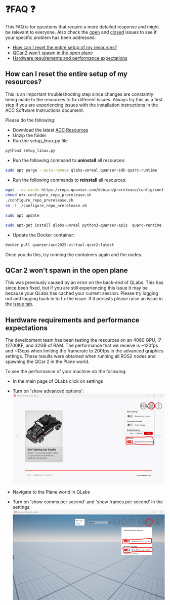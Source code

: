 # ❓FAQ ❓ <!-- omit in toc -->

This FAQ is for questions that require a more detailed response and might be relevant to everyone. Also check the [open](https://github.com/quanser/ACC-Competition-2025/issues) and [closed](https://github.com/quanser/ACC-Competition-2025/issues?q=is%3Aissue%20state%3Aclosed) issues to see if your specific problem has been addressed.

- [How can I reset the entire setup of my resources?](#how-can-i-reset-the-entire-setup-of-my-resources)
- [QCar 2 won't spawn in the open plane](#qcar-2-wont-spawn-in-the-open-plane)
- [Hardware requirements and performance expectations](#hardware-requirements-and-performance-expectations)

## How can I reset the entire setup of my resources?

This is an important troubleshooting step since changes are constantly being made to the resources to fix different issues. Always try this as a first step if you are experiencing issues with the installation instructions
in the ACC Software Instructions document.

Please do the following:

- Download the latest [ACC Resources](https://quanserinc.box.com/s/g2690n3jwbhquwr8uqdz0b45m5wx945z)
- Unzip the folder
- Run the setup_linux.py file

```bash
python3 setup_linux.py
```

- Run the following command to **uninstall** all resources:

```bash
sudo apt purge --auto-remove qlabs-unreal quanser-sdk quarc-runtime
```

- Run the following commands to **reinstall** all resources:

```bash
wget --no-cache https://repo.quanser.com/debian/prerelease/config/configure_repo_prerelease.sh
chmod u+x configure_repo_prerelease.sh
./configure_repo_prerelease.sh
rm -f ./configure_repo_prerelease.sh
```

```bash
sudo apt update
```

```bash
sudo apt-get install qlabs-unreal python3-quanser-apis  quarc-runtime
```

- Update the Docker container:

```bash
docker pull quanser/acc2025-virtual-qcar2:latest
```

Once you do this, try running the containers again and the nodes.


## QCar 2 won't spawn in the open plane

This was previously caused by an error on the back-end of QLabs. This has since been fixed, but if you are still experiencing this issue it may be because your QLabs has cached your current session.
Please try logging out and logging back in to fix the issue. If it persists please raise an issue in the [issue tab](https://github.com/quanser/ACC-Competition-2025/issues).

## Hardware requirements and performance expectations

The development team has been testing the resources on an 4060 GPU, i7-12700KF, and 32GB of RAM. The performance that we receive is ~120fps and ~13cps when limiting the framerate to 200fps in the advanced graphics settings. These results were obtained when running all ROS2 nodes and spawning the QCar 2 in the Plane world.

To see the performance of your machine do the following:

- In the main page of QLabs click on settings
- Turn on 'show advanced options':
![Turning on Advanced Settings](https://github.com/quanser/ACC-Competition-2025/blob/main/Software_Setup/Pictures/TurnOnAdvancedOptions.png)

- Navigate to the Plane world in QLabs
- Turn on 'show comms per second' and 'show frames per second' in the settings:
![Turning on CPS and FPS](https://github.com/quanser/ACC-Competition-2025/blob/main/Software_Setup/Pictures/TurnOnCPSnFPS.png)
